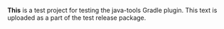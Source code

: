 __This__ is a test project for testing the java-tools Gradle plugin.
This text is uploaded as a part of the test release package.
